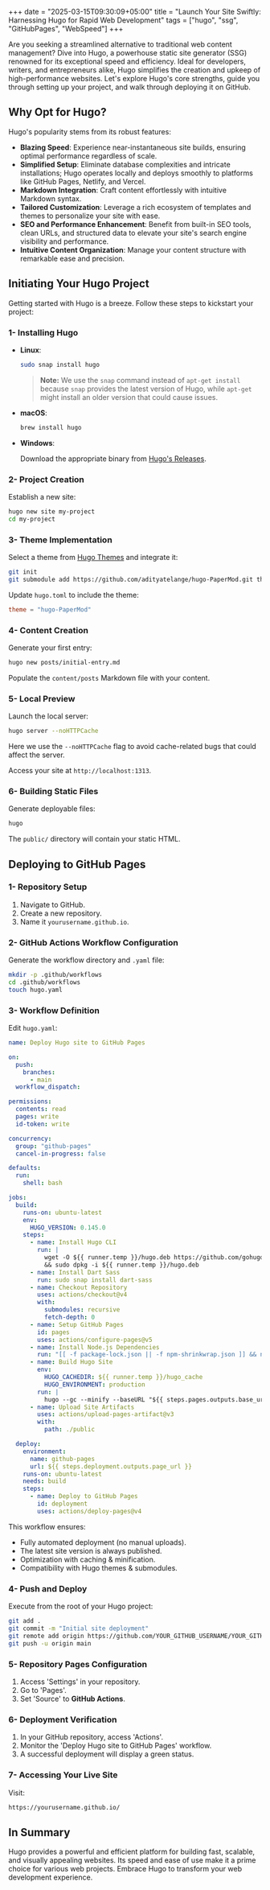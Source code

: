 +++
date = "2025-03-15T09:30:09+05:00"
title = "Launch Your Site Swiftly: Harnessing Hugo for Rapid Web Development"
tags = ["hugo", "ssg", "GitHubPages", "WebSpeed"]
+++

Are you seeking a streamlined alternative to traditional web content management? Dive into Hugo, a powerhouse static site generator (SSG) renowned for its exceptional speed and efficiency. Ideal for developers, writers, and entrepreneurs alike, Hugo simplifies the creation and upkeep of high-performance websites. Let's explore Hugo's core strengths, guide you through setting up your project, and walk through deploying it on GitHub.

## Why Opt for Hugo?

Hugo's popularity stems from its robust features:

- **Blazing Speed**: Experience near-instantaneous site builds, ensuring optimal performance regardless of scale.
- **Simplified Setup**: Eliminate database complexities and intricate installations; Hugo operates locally and deploys smoothly to platforms like GitHub Pages, Netlify, and Vercel.
- **Markdown Integration**: Craft content effortlessly with intuitive Markdown syntax.
- **Tailored Customization**: Leverage a rich ecosystem of templates and themes to personalize your site with ease.
- **SEO and Performance Enhancement**: Benefit from built-in SEO tools, clean URLs, and structured data to elevate your site's search engine visibility and performance.
- **Intuitive Content Organization**: Manage your content structure with remarkable ease and precision.

## Initiating Your Hugo Project

Getting started with Hugo is a breeze. Follow these steps to kickstart your project:

### 1- Installing Hugo

- **Linux**:
  
    ```bash
    sudo snap install hugo
    ```

   > **Note:** We use the `snap` command instead of `apt-get install` because `snap` provides the latest version of Hugo, while `apt-get` might install an older version that could cause issues.

- **macOS**:

    ```bash
    brew install hugo
    ```

- **Windows**:

    Download the appropriate binary from [Hugo's Releases](https://github.com/gohugoio/hugo/releases).

### 2- Project Creation

Establish a new site:

```bash
hugo new site my-project
cd my-project
```

### 3- Theme Implementation

Select a theme from [Hugo Themes](https://themes.gohugo.io/) and integrate it:

```bash
git init
git submodule add https://github.com/adityatelange/hugo-PaperMod.git themes/hugo-PaperMod
```

Update `hugo.toml` to include the theme:

```toml
theme = "hugo-PaperMod"
```

### 4- Content Creation

Generate your first entry:

```bash
hugo new posts/initial-entry.md
```

Populate the `content/posts` Markdown file with your content.

### 5- Local Preview

Launch the local server:

```bash
hugo server --noHTTPCache
```

Here we use the `--noHTTPCache` flag to avoid cache-related bugs that could affect the server.

Access your site at `http://localhost:1313`.

### 6- Building Static Files

Generate deployable files:

```bash
hugo
```

The `public/` directory will contain your static HTML.

## Deploying to GitHub Pages

### 1- Repository Setup

1. Navigate to GitHub.
2. Create a new repository.
3. Name it `yourusername.github.io`.

### 2- GitHub Actions Workflow Configuration

Generate the workflow directory and `.yaml` file:

```bash
mkdir -p .github/workflows
cd .github/workflows
touch hugo.yaml
```

### 3- Workflow Definition

Edit `hugo.yaml`:

```yaml
name: Deploy Hugo site to GitHub Pages

on:
  push:
    branches:
      - main
  workflow_dispatch:

permissions:
  contents: read
  pages: write
  id-token: write

concurrency:
  group: "github-pages"
  cancel-in-progress: false

defaults:
  run:
    shell: bash

jobs:
  build:
    runs-on: ubuntu-latest
    env:
      HUGO_VERSION: 0.145.0
    steps:
      - name: Install Hugo CLI
        run: |
          wget -O ${{ runner.temp }}/hugo.deb https://github.com/gohugoio/hugo/releases/download/v${{ env.HUGO_VERSION }}/hugo_extended_${{ env.HUGO_VERSION }}_linux-amd64.deb \
          && sudo dpkg -i ${{ runner.temp }}/hugo.deb
      - name: Install Dart Sass
        run: sudo snap install dart-sass
      - name: Checkout Repository
        uses: actions/checkout@v4
        with:
          submodules: recursive
          fetch-depth: 0
      - name: Setup GitHub Pages
        id: pages
        uses: actions/configure-pages@v5
      - name: Install Node.js Dependencies
        run: "[[ -f package-lock.json || -f npm-shrinkwrap.json ]] && npm ci || true"
      - name: Build Hugo Site
        env:
          HUGO_CACHEDIR: ${{ runner.temp }}/hugo_cache
          HUGO_ENVIRONMENT: production
        run: |
          hugo --gc --minify --baseURL "${{ steps.pages.outputs.base_url }}/"
      - name: Upload Site Artifacts
        uses: actions/upload-pages-artifact@v3
        with:
          path: ./public

  deploy:
    environment:
      name: github-pages
      url: ${{ steps.deployment.outputs.page_url }}
    runs-on: ubuntu-latest
    needs: build
    steps:
      - name: Deploy to GitHub Pages
        id: deployment
        uses: actions/deploy-pages@v4
```

This workflow ensures:
- Fully automated deployment (no manual uploads).
- The latest site version is always published.
- Optimization with caching & minification.
- Compatibility with Hugo themes & submodules.

### 4- Push and Deploy

Execute from the root of your Hugo project:

```bash
git add .
git commit -m "Initial site deployment"
git remote add origin https://github.com/YOUR_GITHUB_USERNAME/YOUR_GITHUB_REPO.git
git push -u origin main
```

### 5- Repository Pages Configuration

1. Access 'Settings' in your repository.
2. Go to 'Pages'.
3. Set 'Source' to **GitHub Actions**.

### 6- Deployment Verification

1. In your GitHub repository, access 'Actions'.
2. Monitor the 'Deploy Hugo site to GitHub Pages' workflow.
3. A successful deployment will display a green status.

### 7- Accessing Your Live Site

Visit:

```bash
https://yourusername.github.io/
```

## In Summary

Hugo provides a powerful and efficient platform for building fast, scalable, and visually appealing websites. Its speed and ease of use make it a prime choice for various web projects. Embrace Hugo to transform your web development experience.

